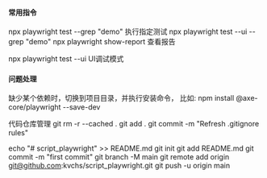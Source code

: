 #### 常用指令
npx playwright test --grep "demo"  执行指定测试
npx playwright test --ui --grep "demo"
npx playwright show-report 查看报告

npx playwright test --ui UI调试模式

#### 问题处理
缺少某个依赖时，切换到项目目录，并执行安装命令， 比如: npm install @axe-core/playwright --save-dev

代码仓库管理
git rm -r --cached .
git add .
git commit -m "Refresh .gitignore rules"


echo "# script_playwright" >> README.md
git init
git add README.md
git commit -m "first commit"
git branch -M main
git remote add origin git@github.com:kvchs/script_playwright.git
git push -u origin main
